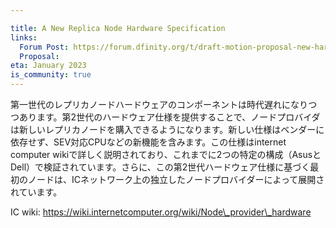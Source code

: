 ```yaml
---

title: A New Replica Node Hardware Specification
links:
  Forum Post: https://forum.dfinity.org/t/draft-motion-proposal-new-hardware-specification-and-remuneration-for-ic-nodes/14202/14
  Proposal:
eta: January 2023
is_community: true
---
```

第一世代のレプリカノードハードウェアのコンポーネントは時代遅れになりつつあります。第2世代のハードウェア仕様を提供することで、ノードプロバイダは新しいレプリカノードを購入できるようになります。新しい仕様はベンダーに依存せず、SEV対応CPUなどの新機能を含みます。この仕様はinternet computer wikiで詳しく説明されており、これまでに2つの特定の構成（AsusとDell）で検証されています。さらに、この第2世代ハードウェア仕様に基づく最初のノードは、ICネットワーク上の独立したノードプロバイダーによって展開されています。

IC wiki: https://wiki.internetcomputer.org/wiki/Node\_provider\_hardware

<!---


Components of the first replica node hardware generation are becoming obsolete. By providing a second generation hardware specification, node providers will be able to buy new replica nodes. The new specification is vendor-independent and include new features such as an SEV-enabled CPU. The specification is described in detail on the internet computer wiki, and has been validated so far for two specific configurations (Asus and Dell). In addition, the first nodes based on this second generation hardware specification have been deployed by independent node providers on the IC network.

IC wiki: https://wiki.internetcomputer.org/wiki/Node_provider_hardware

-->
